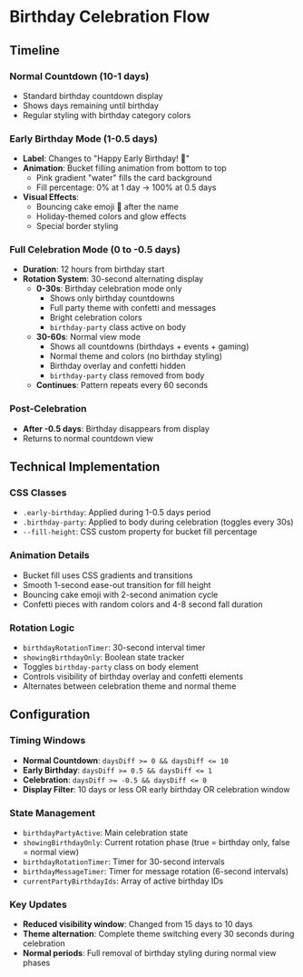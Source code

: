 # Birthday Celebration Flow

## Timeline

### Normal Countdown (10-1 days)
- Standard birthday countdown display
- Shows days remaining until birthday
- Regular styling with birthday category colors

### Early Birthday Mode (1-0.5 days)
- **Label**: Changes to "Happy Early Birthday! 🎉"
- **Animation**: Bucket filling animation from bottom to top
  - Pink gradient "water" fills the card background
  - Fill percentage: 0% at 1 day → 100% at 0.5 days
- **Visual Effects**:
  - Bouncing cake emoji 🎂 after the name
  - Holiday-themed colors and glow effects
  - Special border styling

### Full Celebration Mode (0 to -0.5 days)
- **Duration**: 12 hours from birthday start
- **Rotation System**: 30-second alternating display
  - **0-30s**: Birthday celebration mode only
    - Shows only birthday countdowns
    - Full party theme with confetti and messages
    - Bright celebration colors
    - `birthday-party` class active on body
  - **30-60s**: Normal view mode
    - Shows all countdowns (birthdays + events + gaming)
    - Normal theme and colors (no birthday styling)
    - Birthday overlay and confetti hidden
    - `birthday-party` class removed from body
  - **Continues**: Pattern repeats every 60 seconds

### Post-Celebration
- **After -0.5 days**: Birthday disappears from display
- Returns to normal countdown view

## Technical Implementation

### CSS Classes
- `.early-birthday`: Applied during 1-0.5 days period
- `.birthday-party`: Applied to body during celebration (toggles every 30s)
- `--fill-height`: CSS custom property for bucket fill percentage

### Animation Details
- Bucket fill uses CSS gradients and transitions
- Smooth 1-second ease-out transition for fill height
- Bouncing cake emoji with 2-second animation cycle
- Confetti pieces with random colors and 4-8 second fall duration

### Rotation Logic
- `birthdayRotationTimer`: 30-second interval timer
- `showingBirthdayOnly`: Boolean state tracker
- Toggles `birthday-party` class on body element
- Controls visibility of birthday overlay and confetti elements
- Alternates between celebration theme and normal theme

## Configuration

### Timing Windows
- **Normal Countdown**: `daysDiff >= 0 && daysDiff <= 10`
- **Early Birthday**: `daysDiff >= 0.5 && daysDiff <= 1`
- **Celebration**: `daysDiff >= -0.5 && daysDiff <= 0`
- **Display Filter**: 10 days or less OR early birthday OR celebration window

### State Management
- `birthdayPartyActive`: Main celebration state
- `showingBirthdayOnly`: Current rotation phase (true = birthday only, false = normal view)
- `birthdayRotationTimer`: Timer for 30-second intervals
- `birthdayMessageTimer`: Timer for message rotation (6-second intervals)
- `currentPartyBirthdayIds`: Array of active birthday IDs

### Key Updates
- **Reduced visibility window**: Changed from 15 days to 10 days
- **Theme alternation**: Complete theme switching every 30 seconds during celebration
- **Normal periods**: Full removal of birthday styling during normal view phases